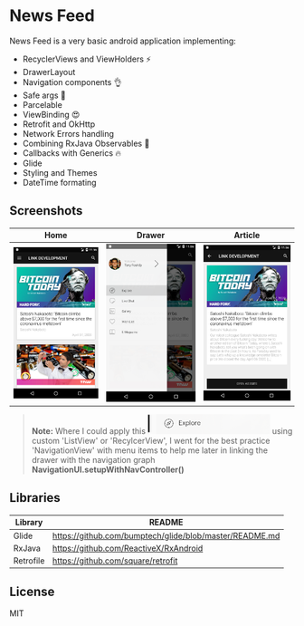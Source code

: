 # News Feed


News Feed is a very basic android application implementing:

  - RecyclerViews and ViewHolders :zap:
  - DrawerLayout
  - Navigation components :ok_hand:
  - Safe args :running:
  - Parcelable
  - ViewBinding :heart_eyes:
  - Retrofit and OkHttp
  - Network Errors handling
  - Combining RxJava Observables :clap:
  - Callbacks with Generics :fire:
  - Glide
  - Styling and Themes
  - DateTime formating

## Screenshots

Home            |  Drawer          |  Article
:-------------------------:|:-------------------------:|:-------------------------:
![](https://github.com/Ahmedc2l/news-feed/blob/master/Screenshot_1586253377.png)  |  ![](https://github.com/Ahmedc2l/news-feed/blob/master/Screenshot_1586253386.png) | ![](https://github.com/Ahmedc2l/news-feed/blob/master/Screenshot_1586253402.png)


>**Note:** Where I could apply this  <img src="https://github.com/Ahmedc2l/news-feed/blob/master/Screenshot_1586259595.PNG">  using custom 'ListView' or 'RecylcerView', I went for the best practice 'NavigationView' with menu items to help me later in linking the drawer with the navigation graph **NavigationUI.setupWithNavController()**

## Libraries

| Library | README |
| ------ | ------ |
| Glide | https://github.com/bumptech/glide/blob/master/README.md |
| RxJava | https://github.com/ReactiveX/RxAndroid |
| Retrofile | https://github.com/square/retrofit |

License
----

MIT
